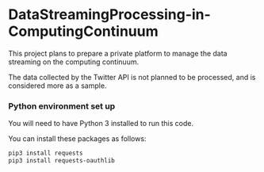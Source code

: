 # DataStreamingProcessing-in-ComputingContinuum

This project plans to prepare a private platform to manage the data streaming on the computing continuum.


The data collected by the Twitter API is not planned to be processed, and is considered more as a sample.


### Python environment set up
You will need to have Python 3 installed to run this code.

You can install these packages as follows:

```bash
pip3 install requests
pip3 install requests-oauthlib
